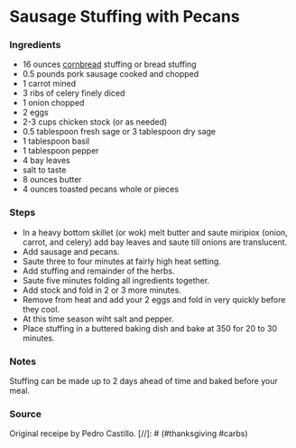 # Sausage Stuffing with Pecans

### Ingredients
* 16 ounces [cornbread](https://github.com/HighMileage/gastromatic/blob/master/recipes/cornbread.md) stuffing or bread stuffing
* 0.5 pounds pork sausage cooked and chopped
* 1 carrot mined
* 3 ribs of celery finely diced
* 1 onion chopped
* 2 eggs
* 2-3 cups chicken stock (or as needed)
* 0.5 tablespoon fresh sage or 3 tablespoon dry sage
* 1 tablespoon basil
* 1 tablespoon pepper
* 4 bay leaves
* salt to taste
* 8 ounces butter
* 4 ounces toasted pecans whole or pieces

### Steps
* In a heavy bottom skillet (or wok) melt butter and saute miripiox (onion, carrot, and celery) add bay leaves and saute till onions are translucent.
* Add sausage and pecans.
* Saute three to four minutes at fairly high heat setting.
* Add stuffing and remainder of the herbs.
* Saute five minutes folding all ingredients together.
* Add stock and fold in 2 or 3 more minutes.
* Remove from heat and add your 2 eggs and fold in very quickly before they cool.
* At this time season wiht salt and pepper.
* Place stuffing in a buttered baking dish and bake at 350 for 20 to 30 minutes.

### Notes
Stuffing can be made up to 2 days ahead of time and baked before your meal.

### Source
Original receipe by Pedro Castillo.
[//]: # (#thanksgiving #carbs)
